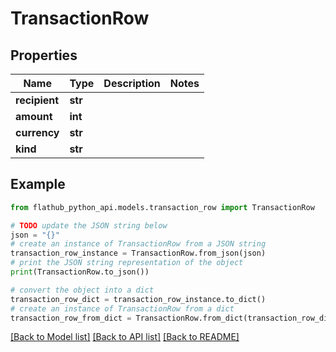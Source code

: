 # TransactionRow


## Properties

Name | Type | Description | Notes
------------ | ------------- | ------------- | -------------
**recipient** | **str** |  | 
**amount** | **int** |  | 
**currency** | **str** |  | 
**kind** | **str** |  | 

## Example

```python
from flathub_python_api.models.transaction_row import TransactionRow

# TODO update the JSON string below
json = "{}"
# create an instance of TransactionRow from a JSON string
transaction_row_instance = TransactionRow.from_json(json)
# print the JSON string representation of the object
print(TransactionRow.to_json())

# convert the object into a dict
transaction_row_dict = transaction_row_instance.to_dict()
# create an instance of TransactionRow from a dict
transaction_row_from_dict = TransactionRow.from_dict(transaction_row_dict)
```
[[Back to Model list]](../README.md#documentation-for-models) [[Back to API list]](../README.md#documentation-for-api-endpoints) [[Back to README]](../README.md)


